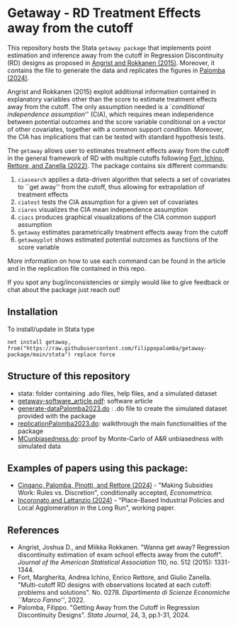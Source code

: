 # Getaway - RD Treatment Effects away from the cutoff

This repository hosts the Stata `getaway package` that implements point estimation and inference away from the cutoff in Regression Discontinuity (RD) designs as proposed in [Angrist and Rokkanen (2015)](https://economics.mit.edu/files/10851). Moreover, it contains the file to generate the data and replicates the figures in [Palomba (2024)](https://filippopalomba.github.io/docs/Palomba_2024_getaway_SJ.pdf).

Angrist and Rokkanen (2015) exploit additional information contained in explanatory variables other than the score to estimate treatment effects away from the cutoff. The only assumption needed is a \`_conditional independence assumption_'' (CIA), which requires mean independence between potential outcomes and the score variable conditional on a vector of other covariates, together with a common support condition. Moreover, the CIA has implications that can be tested with standard hypothesis tests.

The `getaway` allows user to estimates treatment effects away from the cutoff in the general framework of RD with multiple cutoffs following [Fort, Ichino, Rettore, and Zanella (2022)](http://www.andreaichino.it/wp-content/uploads/FIRZ_Stacking.pdf). The package contains six different commands:

1. `ciasearch` applies a data-driven algorithm that selects a set of covariates to ``get away'' from the cutoff, thus allowing for extrapolation of treatment effects
2. `ciatest` tests the CIA assumption for a given set of covariates
3. `ciares` visualizes the CIA mean independence assumption
4. `ciacs` produces graphical visualizations of the CIA common support assumption
5. `getaway` estimates parametrically treatment effects away from the cutoff
6. `getawayplot` shows estimated potential outcomes as functions of the score variable

More information on how to use each command can be found in the article and in the replication file contained in this repo.

If you spot any bug/inconsistencies or simply would like to give feedback or chat about the package just reach out!

## Installation

To install/update in Stata type

```
net install getaway, from("https://raw.githubusercontent.com/filippopalomba/getaway-package/main/stata") replace force 
```

## Structure of this repository

- stata: folder containing .ado files, help files, and a simulated dataset
- [getaway-software_article.pdf](https://filippopalomba.github.io/docs/Palomba_2023_getaway.pdf): software article
- [generate-dataPalomba2023.do](https://github.com/filippopalomba/getaway-package/blob/main/generate-dataPalomba2023.do) : .do file to create the simulated dataset provided with the package
- [replicationPalomba2023.do](https://github.com/filippopalomba/getaway-package/blob/main/replication-Palomba2023.do): walkthrough the main functionalities of the package
- [MCunbiasedness.do](https://github.com/filippopalomba/getaway-package/blob/main/MCunbiasedness.do): proof by Monte-Carlo of A&R unbiasedness with simulated data

## Examples of papers using this package:

- [Cingano, Palomba, Pinotti, and Rettore (2024)](https://filippopalomba.github.io/docs/Cingano-Palomba-Pinotti-Rettore_2023_subsidies_main.pdf) - "Making Subsidies Work: Rules vs. Discretion", conditionally accepted, _Econometrica_.
- [Incoronato and Lattanzio (2024)](https://lincoronato.github.io/files/jmp_incoronato.pdf) - "Place-Based Industrial Policies and Local Agglomeration in the Long Run", working paper.

## References

- Angrist, Joshua D., and Miikka Rokkanen. "Wanna get away? Regression discontinuity estimation of exam school effects away from the cutoff". _Journal of the American Statistical Association_ 110, no. 512 (2015): 1331-1344.
- Fort, Margherita, Andrea Ichino, Enrico Rettore, and Giulio Zanella. "Multi-cutoff RD designs with observations located at each cutoff: problems and solutions". No. 0278. _Dipartimento di Scienze Economiche ``Marco Fanno''_, 2022.
- Palomba, Filippo. "Getting Away from the Cutoff in Regression Discontinuity Designs". _Stata Journal_, 24, 3, pp.1-31, 2024.
